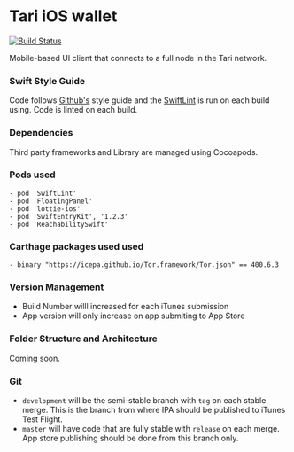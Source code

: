 Tari iOS wallet
===========================
[![Build Status](https://travis-ci.com/tari-project/wallet-ios.svg?branch=development)](https://travis-ci.com/tari-project/wallet-ios)

Mobile-based UI client that connects to a full node in the Tari network.

### Swift Style Guide

Code follows [Github's](https://github.com/github/swift-style-guide) style guide and the [SwiftLint](https://github.com/realm/SwiftLint) is run on each build using. Code is linted on each build.

### Dependencies

Third party frameworks and Library are managed using Cocoapods.

### Pods used 

    - pod 'SwiftLint'
    - pod 'FloatingPanel'
    - pod 'lottie-ios'
    - pod 'SwiftEntryKit', '1.2.3'
    - pod 'ReachabilitySwift'

### Carthage packages used used 

    - binary "https://icepa.github.io/Tor.framework/Tor.json" == 400.6.3


### Version Management

* Build Number willl increased for each iTunes submission
* App version will only increase on app submiting to App Store

### Folder Structure and Architecture

Coming soon.

### Git

- `development` will be the semi-stable branch with `tag` on each stable merge. This is the branch from where IPA should be published to iTunes Test Flight.
- `master` will have code that are fully stable with `release` on each merge. App store publishing should be done from this branch only.
